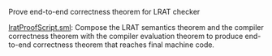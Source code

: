 Prove end-to-end correctness theorem for LRAT checker

[lratProofScript.sml](lratProofScript.sml):
Compose the LRAT semantics theorem and the compiler correctness
theorem with the compiler evaluation theorem to produce end-to-end
correctness theorem that reaches final machine code.
